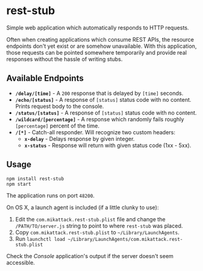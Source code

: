 # rest-stub

Simple web application which automatically responds to HTTP requests.

Often when creating applications which consume REST APIs, the resource endpoints don't yet exist or are somehow unavailable.  With this application, those requests can be pointed somewhere temporarily and provide real responses without the hassle of writing stubs.


## Available Endpoints

- **`/delay/[time]`** - A `200` response that is delayed by `[time]` seconds.
- **`/echo/[status]`** - A response of `[status]` status code with no content.  Prints request body to the console.
- **`/status/[status]`** - A response of `[status]` status code with no content.
- **`/wildcard/[percentage]`** - A response which randomly fails roughly `[percentage]` percent of the time.
- **`/[*]`** - Catch-all responder.  Will recognize two custom headers:
    + **`x-delay`** - Delays response by given integer.
    + **`x-status`** - Response will return with given status code (1xx - 5xx).


## Usage

```
npm install rest-stub
npm start
```

The application runs on port `48200`.

On OS X, a launch agent is included (if a little clunky to use):

1. Edit the `com.mikattack.rest-stub.plist` file and change the `/PATH/TO/server.js` string to point to where `rest-stub` was placed.
2. Copy `com.mikattack.rest-stub.plist` to `~/Library/LaunchAgents`.
3. Run `launchctl load ~/Library/LaunchAgents/com.mikattack.rest-stub.plist`

Check the *Console* application's output if the server doesn't seem accessible.
